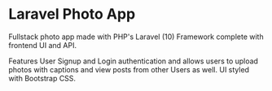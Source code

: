 # Laravel Photo App
Fullstack photo app made with PHP's Laravel (10) Framework complete with frontend UI and API.

Features User Signup and Login authentication and allows users to upload photos with captions and view posts from other Users as well.
UI styled with Bootstrap CSS.
